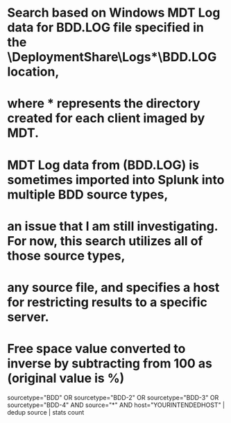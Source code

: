 # Search based on Windows MDT Log data for BDD.LOG file specified in the \DeploymentShare\Logs\*\BDD.LOG location, 
# where * represents the directory created for each client imaged by MDT.

# MDT Log data from (BDD.LOG) is sometimes imported into Splunk into multiple BDD source types, 
# an issue that I am still investigating. For now, this search utilizes all of those source types, 
# any source file, and specifies a host for restricting results to a specific server.
#
# 
# Free space value converted to inverse by subtracting from 100 as (original value is %)


sourcetype="BDD" OR sourcetype="BDD-2" OR sourcetype="BDD-3" OR sourcetype="BDD-4" AND source="*" AND host="YOURINTENDEDHOST" | dedup source | stats count